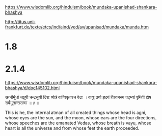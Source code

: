 
https://www.wisdomlib.org/hinduism/book/mundaka-upanishad-shankara-bhashya

http://titus.uni-frankfurt.de/texte/etcs/ind/aind/ved/av/upanisad/mundaka/munda.htm
# 1.8
# 2.1.4
https://www.wisdomlib.org/hinduism/book/mundaka-upanishad-shankara-bhashya/d/doc145102.html


अग्नीर्मूर्धा चक्षुषी चन्द्रसूर्यौ दिशः श्रोत्रे वाग्विवृताश्च वेदाः ।
वायुः प्रणो हृदयं विश्वमस्य पद्भ्यां पृथिवी ह्येष सर्वभूतान्तरात्मा ॥ ४ ॥

This is he, the internal atman of all created things whose head is agni, whose eyes are the sun, and the moon, whose ears are the four directions, whose speeches are the emanated Vedas, whose breath is vayu, whose heart is all the universe and from whose feet the earth proceeded.
